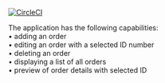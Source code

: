 [![CircleCI](https://circleci.com/gh/AdRusinek/orders-collecting-system.svg?style=svg&circle-token=965707021c287709b360bf57a842bccfb8be3e9b)](https://app.circleci.com/pipelines/github/AdRusinek/orders-collecting-system)

The application has the following capabilities: <br />
• adding an order <br />
• editing an order with a selected ID number <br />
• deleting an order <br />
• displaying a list of all orders <br />
• preview of order details with selected ID

